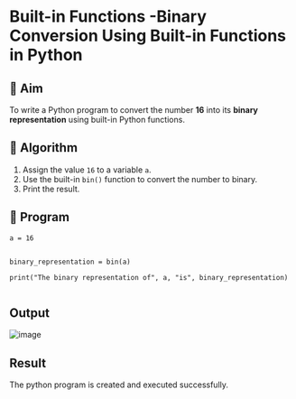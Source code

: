 # Built-in Functions -Binary Conversion Using Built-in Functions in Python

## 🎯 Aim
To write a Python program to convert the number **16** into its **binary representation** using built-in Python functions.

## 🧠 Algorithm
1. Assign the value `16` to a variable `a`.
2. Use the built-in `bin()` function to convert the number to binary.
3. Print the result.

## 🧾 Program

~~~
a = 16


binary_representation = bin(a)

print("The binary representation of", a, "is", binary_representation)


~~~

## Output
![image](https://github.com/user-attachments/assets/262cb19c-1a92-4a6b-b1aa-a84bad9f3ea7)


## Result
The python program is created and executed successfully.
